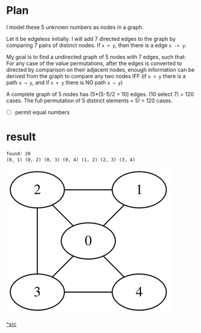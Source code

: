 # Plan
I model these 5 unknown numbers as nodes in a graph.

Let it be edgeless initially.
I will add 7 directed edges to the graph by comparing 7 pairs of distinct nodes.
If `x > y`, then there is a edge `x -> y`.

My goal is to find a undirected graph of 5 nodes with 7 edges, such that:
For any case of the value permutations, after the edges is converted to directed by comparison on their adjacent nodes,
enough information can be derived from the graph to compare any two nodes IFF (if `x > y` there is a path `x → y`, and if `x < y` there is NO path `x → y`)

A complete graph of 5 nodes has (5*(5-1)/2 = 10) edges.
(10 select 7) = 120 cases.
The full permutation of 5 distinct elements = 5! = 120 cases.
- [ ] permit equal numbers

# result
```
found: 20
(0, 1) (0, 2) (0, 3) (0, 4) (1, 2) (2, 3) (3, 4)
```
![](graphviz.svg)

[^src](https://dreampuf.github.io/GraphvizOnline/#graph%20%7B%0A%20%20%20%200%20--%201%3B%0A%20%20%20%200%20--%202%3B%0A%20%20%20%200%20--%203%3B%0A%20%20%20%200%20--%204%3B%0A%20%20%20%201%20--%202%3B%0A%20%20%20%202%20--%203%3B%0A%20%20%20%203%20--%204%3B%0A%7D%0A)
